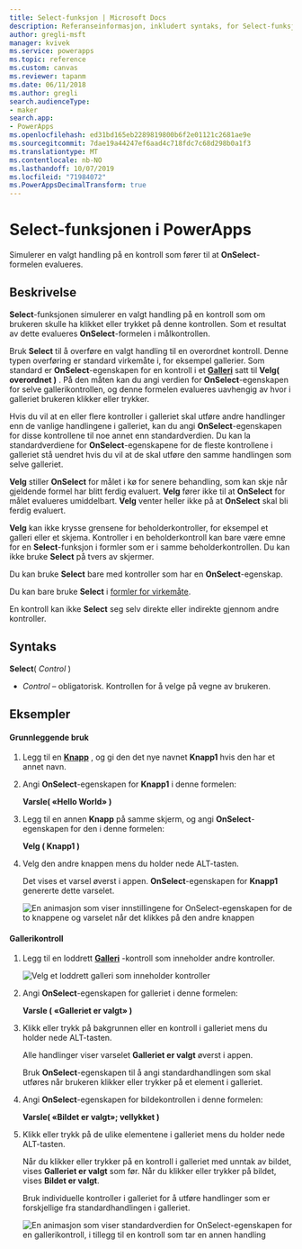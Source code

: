 ```yaml
---
title: Select-funksjon | Microsoft Docs
description: Referanseinformasjon, inkludert syntaks, for Select-funksjonen i PowerApps
author: gregli-msft
manager: kvivek
ms.service: powerapps
ms.topic: reference
ms.custom: canvas
ms.reviewer: tapanm
ms.date: 06/11/2018
ms.author: gregli
search.audienceType:
- maker
search.app:
- PowerApps
ms.openlocfilehash: ed31bd165eb2289819800b6f2e01121c2681ae9e
ms.sourcegitcommit: 7dae19a44247ef6aad4c718fdc7c68d298b0a1f3
ms.translationtype: MT
ms.contentlocale: nb-NO
ms.lasthandoff: 10/07/2019
ms.locfileid: "71984072"
ms.PowerAppsDecimalTransform: true
---
```

# <a name="select-function-in-powerapps"></a>Select-funksjonen i PowerApps
Simulerer en valgt handling på en kontroll som fører til at **OnSelect**-formelen evalueres.

## <a name="description"></a>Beskrivelse
**Select**-funksjonen simulerer en valgt handling på en kontroll som om brukeren skulle ha klikket eller trykket på denne kontrollen. Som et resultat av dette evalueres **OnSelect**-formelen i målkontrollen.

Bruk **Select** til å overføre en valgt handling til en overordnet kontroll. Denne typen overføring er standard virkemåte i, for eksempel gallerier. Som standard er **OnSelect**-egenskapen for en kontroll i et **[Galleri](../controls/control-gallery.md)** satt til **Velg( overordnet )** . På den måten kan du angi verdien for **OnSelect**-egenskapen for selve gallerikontrollen, og denne formelen evalueres uavhengig av hvor i galleriet brukeren klikker eller trykker.

Hvis du vil at en eller flere kontroller i galleriet skal utføre andre handlinger enn de vanlige handlingene i galleriet, kan du angi **OnSelect**-egenskapen for disse kontrollene til noe annet enn standardverdien. Du kan la standardverdiene for **OnSelect**-egenskapene for de fleste kontrollene i galleriet stå uendret hvis du vil at de skal utføre den samme handlingen som selve galleriet.

**Velg** stiller **OnSelect** for målet i kø for senere behandling, som kan skje når gjeldende formel har blitt ferdig evaluert. **Velg** fører ikke til at **OnSelect** for målet evalueres umiddelbart. **Velg** venter heller ikke på at **OnSelect** skal bli ferdig evaluert.

**Velg** kan ikke krysse grensene for beholderkontroller, for eksempel et galleri eller et skjema. Kontroller i en beholderkontroll kan bare være emne for en **Select**-funksjon i formler som er i samme beholderkontrollen. Du kan ikke bruke **Select** på tvers av skjermer.

Du kan bruke **Select** bare med kontroller som har en **OnSelect**-egenskap.

Du kan bare bruke **Select** i [formler for virkemåte](../working-with-formulas-in-depth.md).

En kontroll kan ikke **Select** seg selv direkte eller indirekte gjennom andre kontroller.

## <a name="syntax"></a>Syntaks
**Select**( *Control* )

* *Control* – obligatorisk.  Kontrollen for å velge på vegne av brukeren.

## <a name="examples"></a>Eksempler

#### <a name="basic-usage"></a>Grunnleggende bruk

1. Legg til en **[Knapp](../controls/control-button.md)** , og gi den det nye navnet **Knapp1** hvis den har et annet navn.

1. Angi **OnSelect**-egenskapen for **Knapp1** i denne formelen:

    **Varsle( «Hello World» )**

1. Legg til en annen **Knapp** på samme skjerm, og angi **OnSelect**-egenskapen for den i denne formelen:

    **Velg ( Knapp1 )**

1. Velg den andre knappen mens du holder nede ALT-tasten.

    Det vises et varsel øverst i appen. **OnSelect**-egenskapen for **Knapp1** genererte dette varselet.

    ![En animasjon som viser innstillingene for OnSelect-egenskapen for de to knappene og varselet når det klikkes på den andre knappen](media/function-select/basic-select.gif)

#### <a name="gallery-control"></a>Gallerikontroll

1. Legg til en loddrett **[Galleri](../controls/control-gallery.md)** -kontroll som inneholder andre kontroller.

    ![Velg et loddrett galleri som inneholder kontroller](media/function-select/select-gallery.png)

2. Angi **OnSelect**-egenskapen for galleriet i denne formelen:
 
    **Varsle ( «Galleriet er valgt» )**

3. Klikk eller trykk på bakgrunnen eller en kontroll i galleriet mens du holder nede ALT-tasten.

    Alle handlinger viser varselet **Galleriet er valgt** øverst i appen.

    Bruk **OnSelect**-egenskapen til å angi standardhandlingen som skal utføres når brukeren klikker eller trykker på et element i galleriet.

5. Angi **OnSelect**-egenskapen for bildekontrollen i denne formelen:

    **Varsle( «Bildet er valgt»; vellykket )**

6. Klikk eller trykk på de ulike elementene i galleriet mens du holder nede ALT-tasten.

    Når du klikker eller trykker på en kontroll i galleriet med unntak av bildet, vises **Galleriet er valgt** som før. Når du klikker eller trykker på bildet, vises **Bildet er valgt**.
 
    Bruk individuelle kontroller i galleriet for å utføre handlinger som er forskjellige fra standardhandlingen i galleriet.

    ![En animasjon som viser standardverdien for OnSelect-egenskapen for en gallerikontroll, i tillegg til en kontroll som tar en annen handling](media/function-select/gallery-select.gif)
